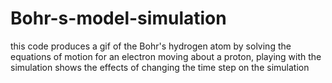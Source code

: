 # Bohr-s-model-simulation
this code produces a gif of the Bohr's hydrogen atom by solving the equations of motion for an electron moving about a proton, playing with the simulation shows the effects of changing the time step on the simulation
